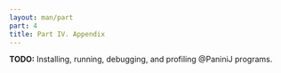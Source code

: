 ```yaml
---
layout: man/part
part: 4
title: Part IV. Appendix
---
```


**TODO:** Installing, running, debugging, and profiling @PaniniJ programs.
